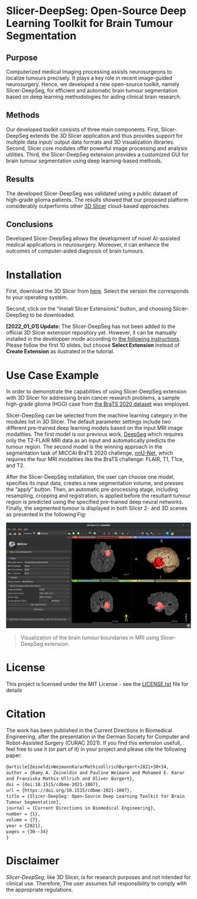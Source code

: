# Slicer-DeepSeg: Open-Source Deep Learning Toolkit for Brain Tumour Segmentation

## Purpose
Computerized medical imaging processing assists neurosurgeons to localize tumours precisely. It plays a key role in recent image-guided neurosurgery. Hence, we developed a new open-source toolkit, namely Slicer-DeepSeg, for efficient and automatic brain tumour segmentation based on deep learning methodologies for aiding clinical brain research. 

## Methods
Our developed toolkit consists of three main components. First, Slicer-DeepSeg extends the 3D Slicer application and thus provides support for multiple data input/ output data formats and 3D visualization libraries. Second, Slicer core modules offer powerful image processing and analysis utilities. Third, the Slicer-DeepSeg extension provides a customized GUI for brain tumour segmentation using deep learning-based methods. 

## Results
The developed Slicer-DeepSeg was validated using a public dataset of high-grade glioma patients. The results showed that our proposed platform considerably outperforms other [3D Slicer](https://www.slicer.org/) cloud-based approaches.

## Conclusions
Developed Slicer-DeepSeg allows the development of novel AI-assisted medical applications in neurosurgery. Moreover, it can enhance the outcomes of computer-aided diagnosis of brain tumours.

# Installation
First, download the 3D Slicer from [here](https://download.slicer.org/). Select the version the corresponds to your operating system.

Second, click on the "Install Slicer Extensions" button, and choosing Slicer-DeepSeg to be downloaded. 


**[2022_01_01] Update:** The Slicer-DeepSeg has not been added to the official 3D Slicer extension repository yet. However, it can be manually installed in the developper mode according to [the following instructions](https://www.slicer.org/wiki/Documentation/4.10/Training#Developing_and_contributing_extensions_for_3D_Slicer). Please follow the first 10 slides, but choose **Select Extension** instead of **Create Extension** as ilustrated in the tutorial. 

# Use Case Example
In order to demonstrate the capabilities of using Slicer-DeepSeg extension with 3D Slicer for addressing brain cancer research problems, a sample high-grade glioma (HGG) case from [the BraTS 2020 dataset](https://www.med.upenn.edu/cbica/brats2020/data.html) was employed.

Slicer-DeepSeg can be selected from the machine learning category in the modules list in 3D Slicer. The default parameter settings include two different pre-trained deep learning models based on the input MRI image modalities. The first model is our previous work, [DeepSeg](https://link.springer.com/article/10.1007/s11548-020-02186-z) which requires only the T2-FLAIR MRI data as an input and automatically predicts the tumour region. The second model is the winning approach in the segmentation task of MICCAI BraTS 2020 challenge, [nnU-Net](https://www.nature.com/articles/s41592-020-01008-z), which requires the four MRI modalities like the BraTS challenge: FLAIR, T1, T1ce, and T2. 

After the Slicer-DeepSeg installation, the user can choose one model, specifies its input data, creates a new segmentation volume, and presses the “apply” button. Then, an automatic pre-processing stage, including resampling, cropping and registration, is applied before the resultant tumour region is predicted using the specified pre-trained deep neural networks. Finally, the segmented tumour is displayed in both Slicer 2- and 3D scenes as presented in the following Fig:

![GUI](https://github.com/razeineldin/Slicer-DeepSeg/raw/main/Slicer-DeepSeg_Module_UI.png)
> Visualization of the brain tumour boundaries in MRI using Slicer-DeepSeg extension.

# License
This project is licensed under the MIT License - see the [LICENSE.txt](LICENSE.txt) file for details

# Citation
The work has been published in the Current Directions in Biomedical Engineering, after the presentation in the German Society for Computer and Robot-Assisted Surgery (CURAC 2021). If you find this extension usefull, feel free to use it (or part of it) in your project and please cite the following paper:

    @article{ZeineldinWeimannKararMathisUllrichBurgert+2021+30+34,
    author = {Ramy A. Zeineldin and Pauline Weimann and Mohamed E. Karar and Franziska Mathis-Ullrich and Oliver Burgert},
    doi = {doi:10.1515/cdbme-2021-1007},
    url = {https://doi.org/10.1515/cdbme-2021-1007},
    title = {Slicer-DeepSeg: Open-Source Deep Learning Toolkit for Brain Tumour Segmentation},
    journal = {Current Directions in Biomedical Engineering},
    number = {1},
    volume = {7},
    year = {2021},
    pages = {30--34}
    }
    
# Disclaimer
*Slicer-DeepSeg*, like 3D Slicer, is for research purposes and not intended for clinical use. Therefore, The user assumes full responsibility to comply with the appropriate regulations.

